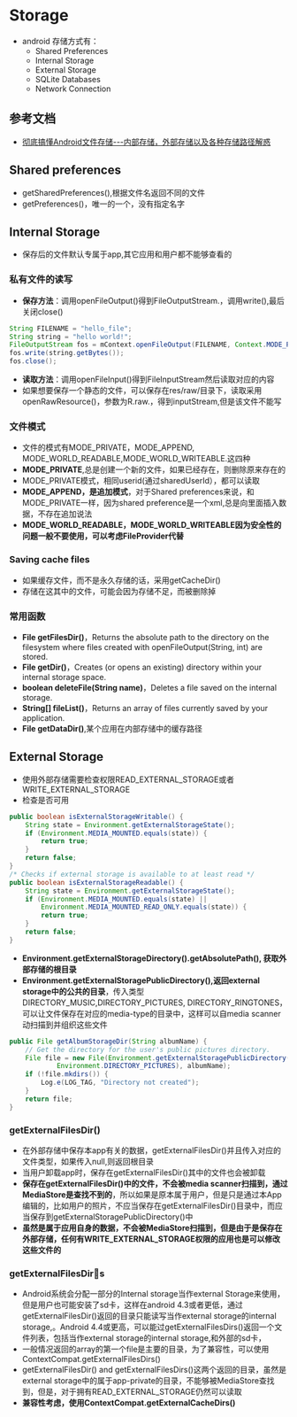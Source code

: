 # Storage

- android 存储方式有：
    - Shared Preferences
    - Internal Storage
    - External Storage
    - SQLite Databases
    - Network Connection

## 参考文档

- [彻底搞懂Android文件存储---内部存储，外部存储以及各种存储路径解惑](https://blog.csdn.net/u010937230/article/details/73303034)

## Shared preferences

- getSharedPreferences(),根据文件名返回不同的文件
- getPreferences()，唯一的一个，没有指定名字

## Internal Storage

- 保存后的文件默认专属于app,其它应用和用户都不能够查看的

### 私有文件的读写

- **保存方法**：调用openFileOutput()得到FileOutputStream.，调用write(),最后关闭close()

```java
String FILENAME = "hello_file";
String string = "hello world!";
FileOutputStream fos = mContext.openFileOutput(FILENAME, Context.MODE_PRIVATE);
fos.write(string.getBytes());
fos.close();
```

- **读取方法**：调用openFileInput()得到FileInputStream然后读取对应的内容
- 如果想要保存一个静态的文件，可以保存在res/raw/目录下，读取采用openRawResource()，参数为R.raw.<filename>，得到inputStream,但是该文件不能写

### 文件模式

- 文件的模式有MODE_PRIVATE，MODE_APPEND, MODE_WORLD_READABLE,MODE_WORLD_WRITEABLE.这四种
- **MODE_PRIVATE**,总是创建一个新的文件，如果已经存在，则删除原来存在的
- MODE_PRIVATE模式，相同userid(通过sharedUserId），都可以读取
- **MODE_APPEND，是追加模式**，对于Shared preferences来说，和MODE_PRIVATE一样，因为shared preference是一个xml,总是向里面插入数据，不存在追加说法
- **MODE_WORLD_READABLE，MODE_WORLD_WRITEABLE因为安全性的问题一般不要使用，可以考虑FileProvider代替**

### Saving cache files

- 如果缓存文件，而不是永久存储的话，采用getCacheDir()
- 存储在这其中的文件，可能会因为存储不足，而被删除掉

### 常用函数

- **File getFilesDir()**，Returns the absolute path to the directory on the filesystem where files created with openFileOutput(String, int) are stored.
- **File getDir()**，Creates (or opens an existing) directory within your internal storage space.
- **boolean deleteFile(String name)**，Deletes a file saved on the internal storage.
- **String[] fileList()**，Returns an array of files currently saved by your application.
- **File getDataDir()**,某个应用在内部存储中的缓存路径

## External Storage

- 使用外部存储需要检查权限READ_EXTERNAL_STORAGE或者WRITE_EXTERNAL_STORAGE
- 检查是否可用

```java
public boolean isExternalStorageWritable() {
    String state = Environment.getExternalStorageState();
    if (Environment.MEDIA_MOUNTED.equals(state)) {
        return true;
    }
    return false;
}
/* Checks if external storage is available to at least read */
public boolean isExternalStorageReadable() {
    String state = Environment.getExternalStorageState();
    if (Environment.MEDIA_MOUNTED.equals(state) ||
        Environment.MEDIA_MOUNTED_READ_ONLY.equals(state)) {
        return true;
    }
    return false;
}
```

- **Environment.getExternalStorageDirectory().getAbsolutePath(), 获取外部存储的根目录**
- **Environment.getExternalStoragePublicDirectory(),返回external storage中的公共的目录**，传入类型DIRECTORY_MUSIC,DIRECTORY_PICTURES, DIRECTORY_RINGTONES，可以让文件保存在对应的media-type的目录中，这样可以自media scanner动扫描到并组织这些文件

```java
public File getAlbumStorageDir(String albumName) {
    // Get the directory for the user's public pictures directory.
    File file = new File(Environment.getExternalStoragePublicDirectory(
            Environment.DIRECTORY_PICTURES), albumName);
    if (!file.mkdirs()) {
        Log.e(LOG_TAG, "Directory not created");
    }
    return file;
}
```

### getExternalFilesDir()

- 在外部存储中保存本app有关的数据，getExternalFilesDir()并且传入对应的文件类型，如果传入null,则返回根目录
- 当用户卸载app时，保存在getExternalFilesDir()其中的文件也会被卸载
- **保存在getExternalFilesDir()中的文件，不会被media scanner扫描到，通过MediaStore是查找不到的**，所以如果是原本属于用户，但是只是通过本App编辑的，比如用户的照片，不应当保存在getExternalFilesDir()目录中，而应当保存到getExternalStoragePublicDirectory()中
- **虽然是属于应用自身的数据，不会被MediaStore扫描到，但是由于是保存在外部存储，任何有WRITE_EXTERNAL_STORAGE权限的应用也是可以修改这些文件的**

### getExternalFilesDirs

- Android系统会分配一部分的Internal storage当作external Storage来使用，但是用户也可能安装了sd卡，这样在android 4.3或者更低，通过getExternalFilesDir()返回的目录只能读写当作external storage的internal storage,。Android 4.4或更高，可以能过getExternalFilesDirs()返回一个文件列表，包括当作external storage的internal storage,和外部的sd卡，
- 一般情况返回的array的第一个file是主要的目录，为了兼容性，可以使用ContextCompat.getExternalFilesDirs()
- getExternalFilesDir() and getExternalFilesDirs()这两个返回的目录，虽然是external storage中的属于app-private的目录，不能够被MediaStore查找到，但是，对于拥有READ_EXTERNAL_STORAGE仍然可以读取
- **兼容性考虑，使用ContextCompat.getExternalCacheDirs()**